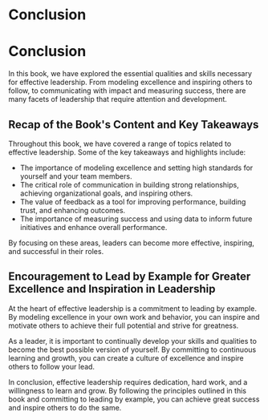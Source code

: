 # Conclusion

Conclusion
==========

In this book, we have explored the essential qualities and skills necessary for effective leadership. From modeling excellence and inspiring others to follow, to communicating with impact and measuring success, there are many facets of leadership that require attention and development.

Recap of the Book's Content and Key Takeaways
---------------------------------------------

Throughout this book, we have covered a range of topics related to effective leadership. Some of the key takeaways and highlights include:

* The importance of modeling excellence and setting high standards for yourself and your team members.
* The critical role of communication in building strong relationships, achieving organizational goals, and inspiring others.
* The value of feedback as a tool for improving performance, building trust, and enhancing outcomes.
* The importance of measuring success and using data to inform future initiatives and enhance overall performance.

By focusing on these areas, leaders can become more effective, inspiring, and successful in their roles.

Encouragement to Lead by Example for Greater Excellence and Inspiration in Leadership
-------------------------------------------------------------------------------------

At the heart of effective leadership is a commitment to leading by example. By modeling excellence in your own work and behavior, you can inspire and motivate others to achieve their full potential and strive for greatness.

As a leader, it is important to continually develop your skills and qualities to become the best possible version of yourself. By committing to continuous learning and growth, you can create a culture of excellence and inspire others to follow your lead.

In conclusion, effective leadership requires dedication, hard work, and a willingness to learn and grow. By following the principles outlined in this book and committing to leading by example, you can achieve great success and inspire others to do the same.